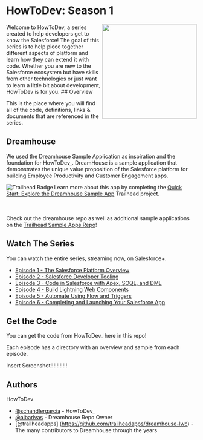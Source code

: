 
# HowToDev: Season 1
<img align="right" src="https://res.cloudinary.com/btahub/image/upload/v1687746312/vyx7eyjffs5vvajseext.png" width="250" />
Welcome to HowToDev, a series created to help developers get to know the Salesforce! The goal of this series is to help piece together different aspects of platform and learn how they can extend it with code. Whether you are new to the Salesforce ecosystem but have skills from other technologies or just want to learn a little bit about development, HowToDev is for you.
## Overview

This is the place where you will find all of the code, definitions, links & documents that are referenced in the series. 
## Dreamhouse
We used the Dreamhouse Sample Application as inspiration and the foundation for HowToDev_. DreamHouse is a sample application that demonstrates the unique value proposition of the Salesforce platform for building Employee Productivity and Customer Engagement apps.
<div>
    <img src="https://res.cloudinary.com/hy4kyit2a/f_auto,fl_lossy,q_70,w_50/learn/projects/quick-start-dreamhouse-sample-app/17d9a9454cb84973b3adfe25e9f12b01_badge.png" align="left" alt="Trailhead Badge"/>
    Learn more about this app by completing the <a href="https://trailhead.salesforce.com/en/content/learn/projects/quick-start-dreamhouse-sample-app">Quick Start: Explore the Dreamhouse Sample App</a> Trailhead project.
    <br/>
    <br/>
    <br/>
</div>

Check out the dreamhouse repo as well as additional sample applications on the [Trailhead Sample Apps Repo](https://github.com/trailheadapps)!
## Watch The Series
You can watch the entire series, streaming now, on Salesforce+. 
- [Episode 1 - The Salesforce Platform Overview](https://www.salesforce.com/plus/series/howtodev_/episode/episode-s1e1)
- [Episode 2 - Salesforce Developer Tooling](https://www.salesforce.com/plus/series/howtodev_/episode/episode-s1e2)
- [Episode 3 - Code in Salesforce with Apex, SOQL, and DML](https://www.salesforce.com/plus/series/howtodev_/episode/episode-s1e3)
- [Episode 4 - Build Lightning Web Components](https://www.salesforce.com/plus/series/howtodev_/episode/episode-s1e4)
- [Episode 5 - Automate Using Flow and Triggers](https://www.salesforce.com/plus/series/howtodev_/episode/episode-s1e5)
- [Episode 6 - Completing and Launching Your Salesforce App](https://www.salesforce.com/plus/series/howtodev_/episode/episode-s1e6)
## Get the Code

You can get the code from HowToDev_ here in this repo! 

Each episode has a directory with an overview and sample from each episode. 

Insert Screenshot!!!!!!!!!!!

## Authors
HowToDev
- [@schandlergarcia](https://www.github.com/schandlergarcia) - HowToDev_
- [@albarivas](https://www.github.com/albarivas) - Dreamhouse Repo Owner
- [@trailheadapps] (https://github.com/trailheadapps/dreamhouse-lwc) - The many contributors to Dreamhouse through the years